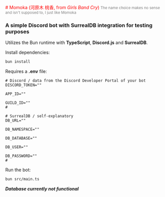 <span style="color:red"> # Momoka (河原木 桃香, from *Girls Band Cry*) </span>
<span style="color:gray"><small> The name choice makes no sense and isn't supposed to, I just like Momoka </small></span>
### A simple Discord bot with SurrealDB integration for testing purposes

Utilizes the Bun runtime with **TypeScript**, **Discord.js** and **SurrealDB**.

Install dependencies:
```bash
bun install
```

Requires a **.env** file:
```env
# Discord / data from the Discord Developer Portal of your bot
DISCORD_TOKEN=""

APP_ID=""

GUILD_ID=""
#

# SurrealDB / self-explanatory
DB_URL=""

DB_NAMESPACE=""

DB_DATABASE=""

DB_USER=""

DB_PASSWORD=""
#
```

Run the bot:
```bash
bun src/main.ts
```

***Database currently not functional***


